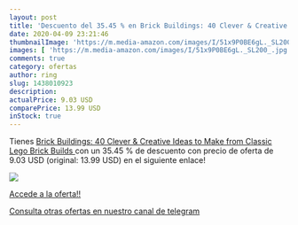 ```yaml
---
layout: post
title: 'Descuento del 35.45 % en Brick Buildings: 40 Clever & Creative Id'
date: 2020-04-09 23:21:46
thumbnailImage: 'https://m.media-amazon.com/images/I/51x9P0BE6gL._SL200_.jpg'
images: [ 'https://m.media-amazon.com/images/I/51x9P0BE6gL._SL200_.jpg' ]
comments: true
category: ofertas
author: ring
slug: 1438010923
description:
actualPrice: 9.03 USD
comparePrice: 13.99 USD
inStock: true
---
```


Tienes [Brick Buildings: 40 Clever & Creative Ideas to Make from Classic Lego  Brick Builds ](https://www.amazon.com/dp/1438010923/?tag=redken08-20) con un 35.45 % de descuento con precio de oferta de 9.03 USD (original: 13.99 USD) en el siguiente enlace!

[![](https://m.media-amazon.com/images/I/51x9P0BE6gL._SL200_.jpg)](https://www.amazon.com/dp/1438010923/?tag=redken08-20)

[Accede a la oferta!!](https://www.amazon.com/dp/1438010923/?tag=redken08-20)

[Consulta otras ofertas en nuestro canal de telegram](https://t.me/s/ofertas25)
